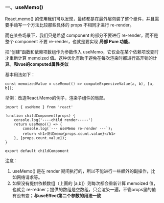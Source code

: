 ### 一、useMemo()
React.memo() 的使用我们可以发现，最终都是在最外层包装了整个组件，并且需要手动写一个方法比较那些具体的 props 不相同才进行 re-render。

而在某些场景下，我们只是希望 component 的部分不要进行 re-render，而不是整个 component 不要 re-render，也就是要实现 **局部 Pure 功能**。


把“创建”函数和依赖项数组作为参数传入 useMemo，它仅会在某个依赖项改变时才重新计算 memoized 值。这种优化有助于避免在每次渲染时都进行高开销的计算。**和vue的computed属性类似**

基本用法如下：
```
const memoizedValue = useMemo(() => computeExpensiveValue(a, b), [a, b]);
```
举例：改造React.Memo的例子，渲染子组件的局部。
```
import { useMemo } from 'react'

function childComponent(props) {
    console.log('----child render-----')
    return useMemo(() => {
        console.log(`--- useMemo re-render ---`);
        return <h1>测试memo{props.count.value}</h1>
    }, [props.count.value]);
}

export default childComponent
```
注意：
1. useMemo() 是在 render 期间执行的，所以不能进行一些额外的副操作，比如网络请求等。
2. 如果没有提供依赖数组（上面的 [a,b]）则每次都会重新计算 memoized 值，也就会 re-redner；提供的数组是空数组，只会渲染一遍，不管props里的值有没有变；**与useEffect第二个参数的用法一致**